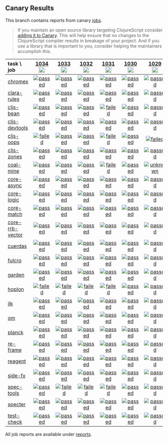 ## Canary Results

This branch contains reports from canary [jobs](https://github.com/cljs-oss/canary/tree/jobs).

> If you maintain an open source library targeting ClojureScript consider [adding it to Canary](https://github.com/cljs-oss/canary/tree/master#how-to-participate). This will help ensure that no changes to the ClojureScript compiler results in breakage of your project. And if you use a library that is important to you, consider helping the maintainers accomplish this.

[//]: # (begin_overview_table)

| task \ job | <a href="reports/2019/07/28/job-001034-1.10.569-885238e9" title="job #1034&#xA;&#xA;job&#xA;&#xA;requested by BinaryAge Bot (@babot) on 2019-07-28T06:00:13Z">1034<br/><img width=20 height=20 src="https://avatars0.githubusercontent.com/u/1476765?v=4&s=60"></a> | <a href="reports/2019/07/27/job-001033-1.10.569-885238e9" title="job #1033&#xA;&#xA;job&#xA;&#xA;requested by BinaryAge Bot (@babot) on 2019-07-27T06:00:13Z">1033<br/><img width=20 height=20 src="https://avatars0.githubusercontent.com/u/1476765?v=4&s=60"></a> | <a href="reports/2019/07/26/job-001032-1.10.568-8f38049d" title="job #1032&#xA;&#xA;job&#xA;&#xA;requested by BinaryAge Bot (@babot) on 2019-07-26T06:00:15Z">1032<br/><img width=20 height=20 src="https://avatars0.githubusercontent.com/u/1476765?v=4&s=60"></a> | <a href="reports/2019/07/25/job-001031-1.10.564-1a537e57" title="job #1031&#xA;&#xA;job&#xA;&#xA;requested by BinaryAge Bot (@babot) on 2019-07-25T06:00:15Z">1031<br/><img width=20 height=20 src="https://avatars0.githubusercontent.com/u/1476765?v=4&s=60"></a> | <a href="reports/2019/07/24/job-001030-1.10.563-3c7c37b2" title="job #1030&#xA;&#xA;job&#xA;&#xA;requested by BinaryAge Bot (@babot) on 2019-07-24T06:00:16Z">1030<br/><img width=20 height=20 src="https://avatars0.githubusercontent.com/u/1476765?v=4&s=60"></a> | <a href="reports/2019/07/23/job-001029-1.10.560-402d47eb" title="job #1029&#xA;&#xA;job&#xA;&#xA;requested by BinaryAge Bot (@babot) on 2019-07-23T06:00:16Z">1029<br/><img width=20 height=20 src="https://avatars0.githubusercontent.com/u/1476765?v=4&s=60"></a> | <a href="reports/2019/07/22/job-001028-1.10.560-402d47eb" title="job #1028&#xA;&#xA;job&#xA;&#xA;requested by BinaryAge Bot (@babot) on 2019-07-22T06:00:15Z">1028<br/><img width=20 height=20 src="https://avatars0.githubusercontent.com/u/1476765?v=4&s=60"></a> | <a href="reports/2019/07/21/job-001027-1.10.561-0f165220" title="job #1027&#xA;&#xA;job -c mfikes -r CLJS-3111&#xA;&#xA;requested by Mike Fikes (@mfikes) on 2019-07-21T14:53:32Z">1027<br/><img width=20 height=20 src="https://avatars1.githubusercontent.com/u/1723464?v=4&s=60"></a> | <a href="reports/2019/07/21/job-001026-1.10.561-8793f4ca" title="job #1026&#xA;&#xA;job -c mfikes -r CLJS-3140&#xA;&#xA;requested by Mike Fikes (@mfikes) on 2019-07-21T13:50:28Z">1026<br/><img width=20 height=20 src="https://avatars1.githubusercontent.com/u/1723464?v=4&s=60"></a> | <a href="reports/2019/07/21/job-001025-1.10.560-402d47eb" title="job #1025&#xA;&#xA;job&#xA;&#xA;requested by BinaryAge Bot (@babot) on 2019-07-21T06:00:14Z">1025<br/><img width=20 height=20 src="https://avatars0.githubusercontent.com/u/1476765?v=4&s=60"></a> |
| :--- | :---: | :---: | :---: | :---: | :---: | :---: | :---: | :---: | :---: | :---: |
| [chromex](https://github.com/binaryage/chromex) | <a href="reports/2019/07/28/job-001034-1.10.569-885238e9#-chromex"><img title="passed" src="http://box.binaryage.com/s-passed.svg"><a> | <a href="reports/2019/07/27/job-001033-1.10.569-885238e9#-chromex"><img title="passed" src="http://box.binaryage.com/s-passed.svg"><a> | <a href="reports/2019/07/26/job-001032-1.10.568-8f38049d#-chromex"><img title="passed" src="http://box.binaryage.com/s-passed.svg"><a> | <a href="reports/2019/07/25/job-001031-1.10.564-1a537e57#-chromex"><img title="passed" src="http://box.binaryage.com/s-passed.svg"><a> | <a href="reports/2019/07/24/job-001030-1.10.563-3c7c37b2#-chromex"><img title="passed" src="http://box.binaryage.com/s-passed.svg"><a> | <a href="reports/2019/07/23/job-001029-1.10.560-402d47eb#-chromex"><img title="passed" src="http://box.binaryage.com/s-passed.svg"><a> | <a href="reports/2019/07/22/job-001028-1.10.560-402d47eb#-chromex"><img title="passed" src="http://box.binaryage.com/s-passed.svg"><a> | <a href="reports/2019/07/21/job-001027-1.10.561-0f165220#-chromex"><img title="passed" src="http://box.binaryage.com/s-passed.svg"><a> | <a href="reports/2019/07/21/job-001026-1.10.561-8793f4ca#-chromex"><img title="passed" src="http://box.binaryage.com/s-passed.svg"><a> | <a href="reports/2019/07/21/job-001025-1.10.560-402d47eb#-chromex"><img title="passed" src="http://box.binaryage.com/s-passed.svg"><a> |
| [clara-rules](https://github.com/cerner/clara-rules) | <a href="reports/2019/07/28/job-001034-1.10.569-885238e9#-clara-rules"><img title="passed" src="http://box.binaryage.com/s-passed.svg"><a> | <a href="reports/2019/07/27/job-001033-1.10.569-885238e9#-clara-rules"><img title="passed" src="http://box.binaryage.com/s-passed.svg"><a> | <a href="reports/2019/07/26/job-001032-1.10.568-8f38049d#-clara-rules"><img title="passed" src="http://box.binaryage.com/s-passed.svg"><a> | <a href="reports/2019/07/25/job-001031-1.10.564-1a537e57#-clara-rules"><img title="passed" src="http://box.binaryage.com/s-passed.svg"><a> | <a href="reports/2019/07/24/job-001030-1.10.563-3c7c37b2#-clara-rules"><img title="passed" src="http://box.binaryage.com/s-passed.svg"><a> | <a href="reports/2019/07/23/job-001029-1.10.560-402d47eb#-clara-rules"><img title="passed" src="http://box.binaryage.com/s-passed.svg"><a> | <a href="reports/2019/07/22/job-001028-1.10.560-402d47eb#-clara-rules"><img title="passed" src="http://box.binaryage.com/s-passed.svg"><a> | <a href="reports/2019/07/21/job-001027-1.10.561-0f165220#-clara-rules"><img title="passed" src="http://box.binaryage.com/s-passed.svg"><a> | <a href="reports/2019/07/21/job-001026-1.10.561-8793f4ca#-clara-rules"><img title="passed" src="http://box.binaryage.com/s-passed.svg"><a> | <a href="reports/2019/07/21/job-001025-1.10.560-402d47eb#-clara-rules"><img title="passed" src="http://box.binaryage.com/s-passed.svg"><a> |
| [cljs-bean](https://github.com/mfikes/cljs-bean) | <a href="reports/2019/07/28/job-001034-1.10.569-885238e9#-cljs-bean"><img title="passed" src="http://box.binaryage.com/s-passed.svg"><a> | <a href="reports/2019/07/27/job-001033-1.10.569-885238e9#-cljs-bean"><img title="passed" src="http://box.binaryage.com/s-passed.svg"><a> | <a href="reports/2019/07/26/job-001032-1.10.568-8f38049d#-cljs-bean"><img title="passed" src="http://box.binaryage.com/s-passed.svg"><a> | <a href="reports/2019/07/25/job-001031-1.10.564-1a537e57#-cljs-bean"><img title="failed" src="http://box.binaryage.com/s-failed.svg"><a> | <a href="reports/2019/07/24/job-001030-1.10.563-3c7c37b2#-cljs-bean"><img title="passed" src="http://box.binaryage.com/s-passed.svg"><a> | <a href="reports/2019/07/23/job-001029-1.10.560-402d47eb#-cljs-bean"><img title="passed" src="http://box.binaryage.com/s-passed.svg"><a> | <a href="reports/2019/07/22/job-001028-1.10.560-402d47eb#-cljs-bean"><img title="passed" src="http://box.binaryage.com/s-passed.svg"><a> | <a href="reports/2019/07/21/job-001027-1.10.561-0f165220#-cljs-bean"><img title="passed" src="http://box.binaryage.com/s-passed.svg"><a> | <a href="reports/2019/07/21/job-001026-1.10.561-8793f4ca#-cljs-bean"><img title="passed" src="http://box.binaryage.com/s-passed.svg"><a> | <a href="reports/2019/07/21/job-001025-1.10.560-402d47eb#-cljs-bean"><img title="passed" src="http://box.binaryage.com/s-passed.svg"><a> |
| [cljs-devtools](https://github.com/binaryage/cljs-devtools) | <a href="reports/2019/07/28/job-001034-1.10.569-885238e9#-cljs-devtools"><img title="passed" src="http://box.binaryage.com/s-passed.svg"><a> | <a href="reports/2019/07/27/job-001033-1.10.569-885238e9#-cljs-devtools"><img title="passed" src="http://box.binaryage.com/s-passed.svg"><a> | <a href="reports/2019/07/26/job-001032-1.10.568-8f38049d#-cljs-devtools"><img title="passed" src="http://box.binaryage.com/s-passed.svg"><a> | <a href="reports/2019/07/25/job-001031-1.10.564-1a537e57#-cljs-devtools"><img title="passed" src="http://box.binaryage.com/s-passed.svg"><a> | <a href="reports/2019/07/24/job-001030-1.10.563-3c7c37b2#-cljs-devtools"><img title="passed" src="http://box.binaryage.com/s-passed.svg"><a> | <a href="reports/2019/07/23/job-001029-1.10.560-402d47eb#-cljs-devtools"><img title="passed" src="http://box.binaryage.com/s-passed.svg"><a> | <a href="reports/2019/07/22/job-001028-1.10.560-402d47eb#-cljs-devtools"><img title="passed" src="http://box.binaryage.com/s-passed.svg"><a> | <a href="reports/2019/07/21/job-001027-1.10.561-0f165220#-cljs-devtools"><img title="passed" src="http://box.binaryage.com/s-passed.svg"><a> | <a href="reports/2019/07/21/job-001026-1.10.561-8793f4ca#-cljs-devtools"><img title="passed" src="http://box.binaryage.com/s-passed.svg"><a> | <a href="reports/2019/07/21/job-001025-1.10.560-402d47eb#-cljs-devtools"><img title="passed" src="http://box.binaryage.com/s-passed.svg"><a> |
| [cljs-oops](https://github.com/binaryage/cljs-oops) | <a href="reports/2019/07/28/job-001034-1.10.569-885238e9#-cljs-oops"><img title="failed" src="http://box.binaryage.com/s-failed.svg"><a> | <a href="reports/2019/07/27/job-001033-1.10.569-885238e9#-cljs-oops"><img title="passed" src="http://box.binaryage.com/s-passed.svg"><a> | <a href="reports/2019/07/26/job-001032-1.10.568-8f38049d#-cljs-oops"><img title="passed" src="http://box.binaryage.com/s-passed.svg"><a> | <a href="reports/2019/07/25/job-001031-1.10.564-1a537e57#-cljs-oops"><img title="failed" src="http://box.binaryage.com/s-failed.svg"><a> | <a href="reports/2019/07/24/job-001030-1.10.563-3c7c37b2#-cljs-oops"><img title="passed" src="http://box.binaryage.com/s-passed.svg"><a> | <a href="reports/2019/07/23/job-001029-1.10.560-402d47eb#-cljs-oops"><img title="failed" src="http://box.binaryage.com/s-failed.svg"><a> | <a href="reports/2019/07/22/job-001028-1.10.560-402d47eb#-cljs-oops"><img title="passed" src="http://box.binaryage.com/s-passed.svg"><a> | <a href="reports/2019/07/21/job-001027-1.10.561-0f165220#-cljs-oops"><img title="passed" src="http://box.binaryage.com/s-passed.svg"><a> | <a href="reports/2019/07/21/job-001026-1.10.561-8793f4ca#-cljs-oops"><img title="passed" src="http://box.binaryage.com/s-passed.svg"><a> | <a href="reports/2019/07/21/job-001025-1.10.560-402d47eb#-cljs-oops"><img title="passed" src="http://box.binaryage.com/s-passed.svg"><a> |
| [cljs-zones](https://github.com/binaryage/cljs-zones) | <a href="reports/2019/07/28/job-001034-1.10.569-885238e9#-cljs-zones"><img title="passed" src="http://box.binaryage.com/s-passed.svg"><a> | <a href="reports/2019/07/27/job-001033-1.10.569-885238e9#-cljs-zones"><img title="passed" src="http://box.binaryage.com/s-passed.svg"><a> | <a href="reports/2019/07/26/job-001032-1.10.568-8f38049d#-cljs-zones"><img title="passed" src="http://box.binaryage.com/s-passed.svg"><a> | <a href="reports/2019/07/25/job-001031-1.10.564-1a537e57#-cljs-zones"><img title="passed" src="http://box.binaryage.com/s-passed.svg"><a> | <a href="reports/2019/07/24/job-001030-1.10.563-3c7c37b2#-cljs-zones"><img title="passed" src="http://box.binaryage.com/s-passed.svg"><a> | <a href="reports/2019/07/23/job-001029-1.10.560-402d47eb#-cljs-zones"><img title="passed" src="http://box.binaryage.com/s-passed.svg"><a> | <a href="reports/2019/07/22/job-001028-1.10.560-402d47eb#-cljs-zones"><img title="passed" src="http://box.binaryage.com/s-passed.svg"><a> | <a href="reports/2019/07/21/job-001027-1.10.561-0f165220#-cljs-zones"><img title="passed" src="http://box.binaryage.com/s-passed.svg"><a> | <a href="reports/2019/07/21/job-001026-1.10.561-8793f4ca#-cljs-zones"><img title="passed" src="http://box.binaryage.com/s-passed.svg"><a> | <a href="reports/2019/07/21/job-001025-1.10.560-402d47eb#-cljs-zones"><img title="passed" src="http://box.binaryage.com/s-passed.svg"><a> |
| [coal-mine](https://github.com/mfikes/coal-mine) | <a href="reports/2019/07/28/job-001034-1.10.569-885238e9#-coal-mine"><img title="passed" src="http://box.binaryage.com/s-passed.svg"><a> | <a href="reports/2019/07/27/job-001033-1.10.569-885238e9#-coal-mine"><img title="passed" src="http://box.binaryage.com/s-passed.svg"><a> | <a href="reports/2019/07/26/job-001032-1.10.568-8f38049d#-coal-mine"><img title="passed" src="http://box.binaryage.com/s-passed.svg"><a> | <a href="reports/2019/07/25/job-001031-1.10.564-1a537e57#-coal-mine"><img title="failed" src="http://box.binaryage.com/s-failed.svg"><a> | <a href="reports/2019/07/24/job-001030-1.10.563-3c7c37b2#-coal-mine"><img title="passed" src="http://box.binaryage.com/s-passed.svg"><a> | <a href="reports/2019/07/23/job-001029-1.10.560-402d47eb#-coal-mine"><img title="unknown" src="http://box.binaryage.com/s-unknown.svg"><a> | <a href="reports/2019/07/22/job-001028-1.10.560-402d47eb#-coal-mine"><img title="passed" src="http://box.binaryage.com/s-passed.svg"><a> | <a href="reports/2019/07/21/job-001027-1.10.561-0f165220#-coal-mine"><img title="passed" src="http://box.binaryage.com/s-passed.svg"><a> | <a href="reports/2019/07/21/job-001026-1.10.561-8793f4ca#-coal-mine"><img title="passed" src="http://box.binaryage.com/s-passed.svg"><a> | <a href="reports/2019/07/21/job-001025-1.10.560-402d47eb#-coal-mine"><img title="passed" src="http://box.binaryage.com/s-passed.svg"><a> |
| [core-async](https://github.com/clojure/core.async) | <a href="reports/2019/07/28/job-001034-1.10.569-885238e9#-core-async"><img title="passed" src="http://box.binaryage.com/s-passed.svg"><a> | <a href="reports/2019/07/27/job-001033-1.10.569-885238e9#-core-async"><img title="passed" src="http://box.binaryage.com/s-passed.svg"><a> | <a href="reports/2019/07/26/job-001032-1.10.568-8f38049d#-core-async"><img title="passed" src="http://box.binaryage.com/s-passed.svg"><a> | <a href="reports/2019/07/25/job-001031-1.10.564-1a537e57#-core-async"><img title="passed" src="http://box.binaryage.com/s-passed.svg"><a> | <a href="reports/2019/07/24/job-001030-1.10.563-3c7c37b2#-core-async"><img title="passed" src="http://box.binaryage.com/s-passed.svg"><a> | <a href="reports/2019/07/23/job-001029-1.10.560-402d47eb#-core-async"><img title="passed" src="http://box.binaryage.com/s-passed.svg"><a> | <a href="reports/2019/07/22/job-001028-1.10.560-402d47eb#-core-async"><img title="passed" src="http://box.binaryage.com/s-passed.svg"><a> | <a href="reports/2019/07/21/job-001027-1.10.561-0f165220#-core-async"><img title="passed" src="http://box.binaryage.com/s-passed.svg"><a> | <a href="reports/2019/07/21/job-001026-1.10.561-8793f4ca#-core-async"><img title="passed" src="http://box.binaryage.com/s-passed.svg"><a> | <a href="reports/2019/07/21/job-001025-1.10.560-402d47eb#-core-async"><img title="passed" src="http://box.binaryage.com/s-passed.svg"><a> |
| [core-logic](https://github.com/clojure/core.logic) | <a href="reports/2019/07/28/job-001034-1.10.569-885238e9#-core-logic"><img title="passed" src="http://box.binaryage.com/s-passed.svg"><a> | <a href="reports/2019/07/27/job-001033-1.10.569-885238e9#-core-logic"><img title="passed" src="http://box.binaryage.com/s-passed.svg"><a> | <a href="reports/2019/07/26/job-001032-1.10.568-8f38049d#-core-logic"><img title="passed" src="http://box.binaryage.com/s-passed.svg"><a> | <a href="reports/2019/07/25/job-001031-1.10.564-1a537e57#-core-logic"><img title="passed" src="http://box.binaryage.com/s-passed.svg"><a> | <a href="reports/2019/07/24/job-001030-1.10.563-3c7c37b2#-core-logic"><img title="passed" src="http://box.binaryage.com/s-passed.svg"><a> | <a href="reports/2019/07/23/job-001029-1.10.560-402d47eb#-core-logic"><img title="passed" src="http://box.binaryage.com/s-passed.svg"><a> | <a href="reports/2019/07/22/job-001028-1.10.560-402d47eb#-core-logic"><img title="passed" src="http://box.binaryage.com/s-passed.svg"><a> | <a href="reports/2019/07/21/job-001027-1.10.561-0f165220#-core-logic"><img title="passed" src="http://box.binaryage.com/s-passed.svg"><a> | <a href="reports/2019/07/21/job-001026-1.10.561-8793f4ca#-core-logic"><img title="passed" src="http://box.binaryage.com/s-passed.svg"><a> | <a href="reports/2019/07/21/job-001025-1.10.560-402d47eb#-core-logic"><img title="passed" src="http://box.binaryage.com/s-passed.svg"><a> |
| [core-match](https://github.com/clojure/core.match) | <a href="reports/2019/07/28/job-001034-1.10.569-885238e9#-core-match"><img title="passed" src="http://box.binaryage.com/s-passed.svg"><a> | <a href="reports/2019/07/27/job-001033-1.10.569-885238e9#-core-match"><img title="passed" src="http://box.binaryage.com/s-passed.svg"><a> | <a href="reports/2019/07/26/job-001032-1.10.568-8f38049d#-core-match"><img title="passed" src="http://box.binaryage.com/s-passed.svg"><a> | <a href="reports/2019/07/25/job-001031-1.10.564-1a537e57#-core-match"><img title="passed" src="http://box.binaryage.com/s-passed.svg"><a> | <a href="reports/2019/07/24/job-001030-1.10.563-3c7c37b2#-core-match"><img title="passed" src="http://box.binaryage.com/s-passed.svg"><a> | <a href="reports/2019/07/23/job-001029-1.10.560-402d47eb#-core-match"><img title="passed" src="http://box.binaryage.com/s-passed.svg"><a> | <a href="reports/2019/07/22/job-001028-1.10.560-402d47eb#-core-match"><img title="passed" src="http://box.binaryage.com/s-passed.svg"><a> | <a href="reports/2019/07/21/job-001027-1.10.561-0f165220#-core-match"><img title="passed" src="http://box.binaryage.com/s-passed.svg"><a> | <a href="reports/2019/07/21/job-001026-1.10.561-8793f4ca#-core-match"><img title="passed" src="http://box.binaryage.com/s-passed.svg"><a> | <a href="reports/2019/07/21/job-001025-1.10.560-402d47eb#-core-match"><img title="passed" src="http://box.binaryage.com/s-passed.svg"><a> |
| [core-rrb-vector](https://github.com/clojure/core.rrb-vector) | <a href="reports/2019/07/28/job-001034-1.10.569-885238e9#-core-rrb-vector"><img title="passed" src="http://box.binaryage.com/s-passed.svg"><a> | <a href="reports/2019/07/27/job-001033-1.10.569-885238e9#-core-rrb-vector"><img title="passed" src="http://box.binaryage.com/s-passed.svg"><a> | <a href="reports/2019/07/26/job-001032-1.10.568-8f38049d#-core-rrb-vector"><img title="passed" src="http://box.binaryage.com/s-passed.svg"><a> | <a href="reports/2019/07/25/job-001031-1.10.564-1a537e57#-core-rrb-vector"><img title="passed" src="http://box.binaryage.com/s-passed.svg"><a> | <a href="reports/2019/07/24/job-001030-1.10.563-3c7c37b2#-core-rrb-vector"><img title="passed" src="http://box.binaryage.com/s-passed.svg"><a> | <a href="reports/2019/07/23/job-001029-1.10.560-402d47eb#-core-rrb-vector"><img title="passed" src="http://box.binaryage.com/s-passed.svg"><a> | <a href="reports/2019/07/22/job-001028-1.10.560-402d47eb#-core-rrb-vector"><img title="passed" src="http://box.binaryage.com/s-passed.svg"><a> | <a href="reports/2019/07/21/job-001027-1.10.561-0f165220#-core-rrb-vector"><img title="passed" src="http://box.binaryage.com/s-passed.svg"><a> | <a href="reports/2019/07/21/job-001026-1.10.561-8793f4ca#-core-rrb-vector"><img title="passed" src="http://box.binaryage.com/s-passed.svg"><a> | <a href="reports/2019/07/21/job-001025-1.10.560-402d47eb#-core-rrb-vector"><img title="passed" src="http://box.binaryage.com/s-passed.svg"><a> |
| [cuerdas](https://github.com/funcool/cuerdas) | <a href="reports/2019/07/28/job-001034-1.10.569-885238e9#-cuerdas"><img title="passed" src="http://box.binaryage.com/s-passed.svg"><a> | <a href="reports/2019/07/27/job-001033-1.10.569-885238e9#-cuerdas"><img title="passed" src="http://box.binaryage.com/s-passed.svg"><a> | <a href="reports/2019/07/26/job-001032-1.10.568-8f38049d#-cuerdas"><img title="passed" src="http://box.binaryage.com/s-passed.svg"><a> | <a href="reports/2019/07/25/job-001031-1.10.564-1a537e57#-cuerdas"><img title="passed" src="http://box.binaryage.com/s-passed.svg"><a> | <a href="reports/2019/07/24/job-001030-1.10.563-3c7c37b2#-cuerdas"><img title="passed" src="http://box.binaryage.com/s-passed.svg"><a> | <a href="reports/2019/07/23/job-001029-1.10.560-402d47eb#-cuerdas"><img title="passed" src="http://box.binaryage.com/s-passed.svg"><a> | <a href="reports/2019/07/22/job-001028-1.10.560-402d47eb#-cuerdas"><img title="passed" src="http://box.binaryage.com/s-passed.svg"><a> | <a href="reports/2019/07/21/job-001027-1.10.561-0f165220#-cuerdas"><img title="passed" src="http://box.binaryage.com/s-passed.svg"><a> | <a href="reports/2019/07/21/job-001026-1.10.561-8793f4ca#-cuerdas"><img title="passed" src="http://box.binaryage.com/s-passed.svg"><a> | <a href="reports/2019/07/21/job-001025-1.10.560-402d47eb#-cuerdas"><img title="passed" src="http://box.binaryage.com/s-passed.svg"><a> |
| [fulcro](https://github.com/fulcrologic/fulcro) | <a href="reports/2019/07/28/job-001034-1.10.569-885238e9#-fulcro"><img title="passed" src="http://box.binaryage.com/s-passed.svg"><a> | <a href="reports/2019/07/27/job-001033-1.10.569-885238e9#-fulcro"><img title="passed" src="http://box.binaryage.com/s-passed.svg"><a> | <a href="reports/2019/07/26/job-001032-1.10.568-8f38049d#-fulcro"><img title="passed" src="http://box.binaryage.com/s-passed.svg"><a> | <a href="reports/2019/07/25/job-001031-1.10.564-1a537e57#-fulcro"><img title="passed" src="http://box.binaryage.com/s-passed.svg"><a> | <a href="reports/2019/07/24/job-001030-1.10.563-3c7c37b2#-fulcro"><img title="passed" src="http://box.binaryage.com/s-passed.svg"><a> | <a href="reports/2019/07/23/job-001029-1.10.560-402d47eb#-fulcro"><img title="passed" src="http://box.binaryage.com/s-passed.svg"><a> | <a href="reports/2019/07/22/job-001028-1.10.560-402d47eb#-fulcro"><img title="passed" src="http://box.binaryage.com/s-passed.svg"><a> | <a href="reports/2019/07/21/job-001027-1.10.561-0f165220#-fulcro"><img title="passed" src="http://box.binaryage.com/s-passed.svg"><a> | <a href="reports/2019/07/21/job-001026-1.10.561-8793f4ca#-fulcro"><img title="passed" src="http://box.binaryage.com/s-passed.svg"><a> | <a href="reports/2019/07/21/job-001025-1.10.560-402d47eb#-fulcro"><img title="passed" src="http://box.binaryage.com/s-passed.svg"><a> |
| [garden](https://github.com/noprompt/garden) | <a href="reports/2019/07/28/job-001034-1.10.569-885238e9#-garden"><img title="passed" src="http://box.binaryage.com/s-passed.svg"><a> | <a href="reports/2019/07/27/job-001033-1.10.569-885238e9#-garden"><img title="passed" src="http://box.binaryage.com/s-passed.svg"><a> | <a href="reports/2019/07/26/job-001032-1.10.568-8f38049d#-garden"><img title="passed" src="http://box.binaryage.com/s-passed.svg"><a> | <a href="reports/2019/07/25/job-001031-1.10.564-1a537e57#-garden"><img title="passed" src="http://box.binaryage.com/s-passed.svg"><a> | <a href="reports/2019/07/24/job-001030-1.10.563-3c7c37b2#-garden"><img title="passed" src="http://box.binaryage.com/s-passed.svg"><a> | <a href="reports/2019/07/23/job-001029-1.10.560-402d47eb#-garden"><img title="passed" src="http://box.binaryage.com/s-passed.svg"><a> | <a href="reports/2019/07/22/job-001028-1.10.560-402d47eb#-garden"><img title="passed" src="http://box.binaryage.com/s-passed.svg"><a> | <a href="reports/2019/07/21/job-001027-1.10.561-0f165220#-garden"><img title="passed" src="http://box.binaryage.com/s-passed.svg"><a> | <a href="reports/2019/07/21/job-001026-1.10.561-8793f4ca#-garden"><img title="passed" src="http://box.binaryage.com/s-passed.svg"><a> | <a href="reports/2019/07/21/job-001025-1.10.560-402d47eb#-garden"><img title="passed" src="http://box.binaryage.com/s-passed.svg"><a> |
| [hoplon](https://github.com/hoplon/hoplon) | <a href="reports/2019/07/28/job-001034-1.10.569-885238e9#-hoplon"><img title="failed" src="http://box.binaryage.com/s-failed.svg"><a> | <a href="reports/2019/07/27/job-001033-1.10.569-885238e9#-hoplon"><img title="failed" src="http://box.binaryage.com/s-failed.svg"><a> | <a href="reports/2019/07/26/job-001032-1.10.568-8f38049d#-hoplon"><img title="failed" src="http://box.binaryage.com/s-failed.svg"><a> | <a href="reports/2019/07/25/job-001031-1.10.564-1a537e57#-hoplon"><img title="failed" src="http://box.binaryage.com/s-failed.svg"><a> | <a href="reports/2019/07/24/job-001030-1.10.563-3c7c37b2#-hoplon"><img title="passed" src="http://box.binaryage.com/s-passed.svg"><a> | <a href="reports/2019/07/23/job-001029-1.10.560-402d47eb#-hoplon"><img title="passed" src="http://box.binaryage.com/s-passed.svg"><a> | <a href="reports/2019/07/22/job-001028-1.10.560-402d47eb#-hoplon"><img title="passed" src="http://box.binaryage.com/s-passed.svg"><a> | <a href="reports/2019/07/21/job-001027-1.10.561-0f165220#-hoplon"><img title="passed" src="http://box.binaryage.com/s-passed.svg"><a> | <a href="reports/2019/07/21/job-001026-1.10.561-8793f4ca#-hoplon"><img title="passed" src="http://box.binaryage.com/s-passed.svg"><a> | <a href="reports/2019/07/21/job-001025-1.10.560-402d47eb#-hoplon"><img title="passed" src="http://box.binaryage.com/s-passed.svg"><a> |
| [ilk](https://github.com/mfikes/ilk) | <a href="reports/2019/07/28/job-001034-1.10.569-885238e9#-ilk"><img title="passed" src="http://box.binaryage.com/s-passed.svg"><a> | <a href="reports/2019/07/27/job-001033-1.10.569-885238e9#-ilk"><img title="passed" src="http://box.binaryage.com/s-passed.svg"><a> | <a href="reports/2019/07/26/job-001032-1.10.568-8f38049d#-ilk"><img title="passed" src="http://box.binaryage.com/s-passed.svg"><a> | <a href="reports/2019/07/25/job-001031-1.10.564-1a537e57#-ilk"><img title="passed" src="http://box.binaryage.com/s-passed.svg"><a> | <a href="reports/2019/07/24/job-001030-1.10.563-3c7c37b2#-ilk"><img title="passed" src="http://box.binaryage.com/s-passed.svg"><a> | <a href="reports/2019/07/23/job-001029-1.10.560-402d47eb#-ilk"><img title="passed" src="http://box.binaryage.com/s-passed.svg"><a> | <a href="reports/2019/07/22/job-001028-1.10.560-402d47eb#-ilk"><img title="passed" src="http://box.binaryage.com/s-passed.svg"><a> | <a href="reports/2019/07/21/job-001027-1.10.561-0f165220#-ilk"><img title="passed" src="http://box.binaryage.com/s-passed.svg"><a> | <a href="reports/2019/07/21/job-001026-1.10.561-8793f4ca#-ilk"><img title="passed" src="http://box.binaryage.com/s-passed.svg"><a> | <a href="reports/2019/07/21/job-001025-1.10.560-402d47eb#-ilk"><img title="passed" src="http://box.binaryage.com/s-passed.svg"><a> |
| [om](https://github.com/omcljs/om) | <a href="reports/2019/07/28/job-001034-1.10.569-885238e9#-om"><img title="passed" src="http://box.binaryage.com/s-passed.svg"><a> | <a href="reports/2019/07/27/job-001033-1.10.569-885238e9#-om"><img title="passed" src="http://box.binaryage.com/s-passed.svg"><a> | <a href="reports/2019/07/26/job-001032-1.10.568-8f38049d#-om"><img title="passed" src="http://box.binaryage.com/s-passed.svg"><a> | <a href="reports/2019/07/25/job-001031-1.10.564-1a537e57#-om"><img title="passed" src="http://box.binaryage.com/s-passed.svg"><a> | <a href="reports/2019/07/24/job-001030-1.10.563-3c7c37b2#-om"><img title="passed" src="http://box.binaryage.com/s-passed.svg"><a> | <a href="reports/2019/07/23/job-001029-1.10.560-402d47eb#-om"><img title="passed" src="http://box.binaryage.com/s-passed.svg"><a> | <a href="reports/2019/07/22/job-001028-1.10.560-402d47eb#-om"><img title="passed" src="http://box.binaryage.com/s-passed.svg"><a> | <a href="reports/2019/07/21/job-001027-1.10.561-0f165220#-om"><img title="passed" src="http://box.binaryage.com/s-passed.svg"><a> | <a href="reports/2019/07/21/job-001026-1.10.561-8793f4ca#-om"><img title="passed" src="http://box.binaryage.com/s-passed.svg"><a> | <a href="reports/2019/07/21/job-001025-1.10.560-402d47eb#-om"><img title="passed" src="http://box.binaryage.com/s-passed.svg"><a> |
| [planck](https://github.com/planck-repl/planck) | <a href="reports/2019/07/28/job-001034-1.10.569-885238e9#-planck"><img title="passed" src="http://box.binaryage.com/s-passed.svg"><a> | <a href="reports/2019/07/27/job-001033-1.10.569-885238e9#-planck"><img title="passed" src="http://box.binaryage.com/s-passed.svg"><a> | <a href="reports/2019/07/26/job-001032-1.10.568-8f38049d#-planck"><img title="passed" src="http://box.binaryage.com/s-passed.svg"><a> | <a href="reports/2019/07/25/job-001031-1.10.564-1a537e57#-planck"><img title="passed" src="http://box.binaryage.com/s-passed.svg"><a> | <a href="reports/2019/07/24/job-001030-1.10.563-3c7c37b2#-planck"><img title="passed" src="http://box.binaryage.com/s-passed.svg"><a> | <a href="reports/2019/07/23/job-001029-1.10.560-402d47eb#-planck"><img title="passed" src="http://box.binaryage.com/s-passed.svg"><a> | <a href="reports/2019/07/22/job-001028-1.10.560-402d47eb#-planck"><img title="passed" src="http://box.binaryage.com/s-passed.svg"><a> | <a href="reports/2019/07/21/job-001027-1.10.561-0f165220#-planck"><img title="passed" src="http://box.binaryage.com/s-passed.svg"><a> | <a href="reports/2019/07/21/job-001026-1.10.561-8793f4ca#-planck"><img title="passed" src="http://box.binaryage.com/s-passed.svg"><a> | <a href="reports/2019/07/21/job-001025-1.10.560-402d47eb#-planck"><img title="passed" src="http://box.binaryage.com/s-passed.svg"><a> |
| [re-frame](https://github.com/Day8/re-frame) | <a href="reports/2019/07/28/job-001034-1.10.569-885238e9#-re-frame"><img title="passed" src="http://box.binaryage.com/s-passed.svg"><a> | <a href="reports/2019/07/27/job-001033-1.10.569-885238e9#-re-frame"><img title="passed" src="http://box.binaryage.com/s-passed.svg"><a> | <a href="reports/2019/07/26/job-001032-1.10.568-8f38049d#-re-frame"><img title="passed" src="http://box.binaryage.com/s-passed.svg"><a> | <a href="reports/2019/07/25/job-001031-1.10.564-1a537e57#-re-frame"><img title="passed" src="http://box.binaryage.com/s-passed.svg"><a> | <a href="reports/2019/07/24/job-001030-1.10.563-3c7c37b2#-re-frame"><img title="passed" src="http://box.binaryage.com/s-passed.svg"><a> | <a href="reports/2019/07/23/job-001029-1.10.560-402d47eb#-re-frame"><img title="passed" src="http://box.binaryage.com/s-passed.svg"><a> | <a href="reports/2019/07/22/job-001028-1.10.560-402d47eb#-re-frame"><img title="passed" src="http://box.binaryage.com/s-passed.svg"><a> | <a href="reports/2019/07/21/job-001027-1.10.561-0f165220#-re-frame"><img title="passed" src="http://box.binaryage.com/s-passed.svg"><a> | <a href="reports/2019/07/21/job-001026-1.10.561-8793f4ca#-re-frame"><img title="passed" src="http://box.binaryage.com/s-passed.svg"><a> | <a href="reports/2019/07/21/job-001025-1.10.560-402d47eb#-re-frame"><img title="passed" src="http://box.binaryage.com/s-passed.svg"><a> |
| [reagent](https://github.com/reagent-project/reagent) | <a href="reports/2019/07/28/job-001034-1.10.569-885238e9#-reagent"><img title="passed" src="http://box.binaryage.com/s-passed.svg"><a> | <a href="reports/2019/07/27/job-001033-1.10.569-885238e9#-reagent"><img title="passed" src="http://box.binaryage.com/s-passed.svg"><a> | <a href="reports/2019/07/26/job-001032-1.10.568-8f38049d#-reagent"><img title="passed" src="http://box.binaryage.com/s-passed.svg"><a> | <a href="reports/2019/07/25/job-001031-1.10.564-1a537e57#-reagent"><img title="passed" src="http://box.binaryage.com/s-passed.svg"><a> | <a href="reports/2019/07/24/job-001030-1.10.563-3c7c37b2#-reagent"><img title="passed" src="http://box.binaryage.com/s-passed.svg"><a> | <a href="reports/2019/07/23/job-001029-1.10.560-402d47eb#-reagent"><img title="passed" src="http://box.binaryage.com/s-passed.svg"><a> | <a href="reports/2019/07/22/job-001028-1.10.560-402d47eb#-reagent"><img title="passed" src="http://box.binaryage.com/s-passed.svg"><a> | <a href="reports/2019/07/21/job-001027-1.10.561-0f165220#-reagent"><img title="passed" src="http://box.binaryage.com/s-passed.svg"><a> | <a href="reports/2019/07/21/job-001026-1.10.561-8793f4ca#-reagent"><img title="passed" src="http://box.binaryage.com/s-passed.svg"><a> | <a href="reports/2019/07/21/job-001025-1.10.560-402d47eb#-reagent"><img title="passed" src="http://box.binaryage.com/s-passed.svg"><a> |
| [side-fx](https://github.com/cljsrn/side-fx) | <a href="reports/2019/07/28/job-001034-1.10.569-885238e9#-side-fx"><img title="passed" src="http://box.binaryage.com/s-passed.svg"><a> | <a href="reports/2019/07/27/job-001033-1.10.569-885238e9#-side-fx"><img title="passed" src="http://box.binaryage.com/s-passed.svg"><a> | <a href="reports/2019/07/26/job-001032-1.10.568-8f38049d#-side-fx"><img title="passed" src="http://box.binaryage.com/s-passed.svg"><a> | <a href="reports/2019/07/25/job-001031-1.10.564-1a537e57#-side-fx"><img title="passed" src="http://box.binaryage.com/s-passed.svg"><a> | <a href="reports/2019/07/24/job-001030-1.10.563-3c7c37b2#-side-fx"><img title="passed" src="http://box.binaryage.com/s-passed.svg"><a> | <a href="reports/2019/07/23/job-001029-1.10.560-402d47eb#-side-fx"><img title="passed" src="http://box.binaryage.com/s-passed.svg"><a> | <a href="reports/2019/07/22/job-001028-1.10.560-402d47eb#-side-fx"><img title="passed" src="http://box.binaryage.com/s-passed.svg"><a> | <a href="reports/2019/07/21/job-001027-1.10.561-0f165220#-side-fx"><img title="passed" src="http://box.binaryage.com/s-passed.svg"><a> | <a href="reports/2019/07/21/job-001026-1.10.561-8793f4ca#-side-fx"><img title="passed" src="http://box.binaryage.com/s-passed.svg"><a> | <a href="reports/2019/07/21/job-001025-1.10.560-402d47eb#-side-fx"><img title="passed" src="http://box.binaryage.com/s-passed.svg"><a> |
| [spec-tools](https://github.com/metosin/spec-tools) | <a href="reports/2019/07/28/job-001034-1.10.569-885238e9#-spec-tools"><img title="passed" src="http://box.binaryage.com/s-passed.svg"><a> | <a href="reports/2019/07/27/job-001033-1.10.569-885238e9#-spec-tools"><img title="failed" src="http://box.binaryage.com/s-failed.svg"><a> | <a href="reports/2019/07/26/job-001032-1.10.568-8f38049d#-spec-tools"><img title="failed" src="http://box.binaryage.com/s-failed.svg"><a> | <a href="reports/2019/07/25/job-001031-1.10.564-1a537e57#-spec-tools"><img title="failed" src="http://box.binaryage.com/s-failed.svg"><a> | <a href="reports/2019/07/24/job-001030-1.10.563-3c7c37b2#-spec-tools"><img title="passed" src="http://box.binaryage.com/s-passed.svg"><a> | <a href="reports/2019/07/23/job-001029-1.10.560-402d47eb#-spec-tools"><img title="passed" src="http://box.binaryage.com/s-passed.svg"><a> | <a href="reports/2019/07/22/job-001028-1.10.560-402d47eb#-spec-tools"><img title="passed" src="http://box.binaryage.com/s-passed.svg"><a> | <a href="reports/2019/07/21/job-001027-1.10.561-0f165220#-spec-tools"><img title="passed" src="http://box.binaryage.com/s-passed.svg"><a> | <a href="reports/2019/07/21/job-001026-1.10.561-8793f4ca#-spec-tools"><img title="passed" src="http://box.binaryage.com/s-passed.svg"><a> | <a href="reports/2019/07/21/job-001025-1.10.560-402d47eb#-spec-tools"><img title="passed" src="http://box.binaryage.com/s-passed.svg"><a> |
| [specter](https://github.com/nathanmarz/specter) | <a href="reports/2019/07/28/job-001034-1.10.569-885238e9#-specter"><img title="passed" src="http://box.binaryage.com/s-passed.svg"><a> | <a href="reports/2019/07/27/job-001033-1.10.569-885238e9#-specter"><img title="passed" src="http://box.binaryage.com/s-passed.svg"><a> | <a href="reports/2019/07/26/job-001032-1.10.568-8f38049d#-specter"><img title="passed" src="http://box.binaryage.com/s-passed.svg"><a> | <a href="reports/2019/07/25/job-001031-1.10.564-1a537e57#-specter"><img title="passed" src="http://box.binaryage.com/s-passed.svg"><a> | <a href="reports/2019/07/24/job-001030-1.10.563-3c7c37b2#-specter"><img title="passed" src="http://box.binaryage.com/s-passed.svg"><a> | <a href="reports/2019/07/23/job-001029-1.10.560-402d47eb#-specter"><img title="passed" src="http://box.binaryage.com/s-passed.svg"><a> | <a href="reports/2019/07/22/job-001028-1.10.560-402d47eb#-specter"><img title="passed" src="http://box.binaryage.com/s-passed.svg"><a> | <a href="reports/2019/07/21/job-001027-1.10.561-0f165220#-specter"><img title="passed" src="http://box.binaryage.com/s-passed.svg"><a> | <a href="reports/2019/07/21/job-001026-1.10.561-8793f4ca#-specter"><img title="passed" src="http://box.binaryage.com/s-passed.svg"><a> | <a href="reports/2019/07/21/job-001025-1.10.560-402d47eb#-specter"><img title="passed" src="http://box.binaryage.com/s-passed.svg"><a> |
| [test-check](https://github.com/clojure/test.check) | <a href="reports/2019/07/28/job-001034-1.10.569-885238e9#-test-check"><img title="passed" src="http://box.binaryage.com/s-passed.svg"><a> | <a href="reports/2019/07/27/job-001033-1.10.569-885238e9#-test-check"><img title="passed" src="http://box.binaryage.com/s-passed.svg"><a> | <a href="reports/2019/07/26/job-001032-1.10.568-8f38049d#-test-check"><img title="passed" src="http://box.binaryage.com/s-passed.svg"><a> | <a href="reports/2019/07/25/job-001031-1.10.564-1a537e57#-test-check"><img title="passed" src="http://box.binaryage.com/s-passed.svg"><a> | <a href="reports/2019/07/24/job-001030-1.10.563-3c7c37b2#-test-check"><img title="passed" src="http://box.binaryage.com/s-passed.svg"><a> | <a href="reports/2019/07/23/job-001029-1.10.560-402d47eb#-test-check"><img title="passed" src="http://box.binaryage.com/s-passed.svg"><a> | <a href="reports/2019/07/22/job-001028-1.10.560-402d47eb#-test-check"><img title="passed" src="http://box.binaryage.com/s-passed.svg"><a> | <a href="reports/2019/07/21/job-001027-1.10.561-0f165220#-test-check"><img title="passed" src="http://box.binaryage.com/s-passed.svg"><a> | <a href="reports/2019/07/21/job-001026-1.10.561-8793f4ca#-test-check"><img title="passed" src="http://box.binaryage.com/s-passed.svg"><a> | <a href="reports/2019/07/21/job-001025-1.10.560-402d47eb#-test-check"><img title="passed" src="http://box.binaryage.com/s-passed.svg"><a> |

[//]: # (end_overview_table)

All job reports are available under [reports](reports).
